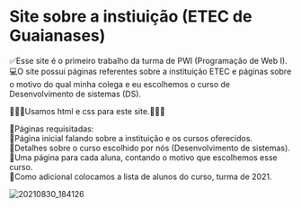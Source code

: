 # Site sobre a instiuição (ETEC de Guaianases)
✅Esse site é o primeiro trabalho da turma de PWI (Programação de Web I). <br>
💻O site possui páginas referentes sobre a instituição ETEC e páginas sobre o motivo do qual minha colega e eu escolhemos o curso de Desenvolvimento de sistemas (DS).

👩🏻‍💻Usamos html e css para este site.👩🏻‍💻

🔵Páginas requisitadas: <br>
📌Página inicial falando sobre a instituição e os cursos oferecidos.<br>
📌Detalhes sobre o curso escolhido por nós (Desenvolvimento de sistemas).<br>
📌Uma página para cada aluna, contando o motivo que escolhemos esse curso.<br>
📌Como adicional colocamos a lista de alunos do curso, turma de 2021.

![20210830_184126](https://user-images.githubusercontent.com/79329906/131409714-3967e8e6-8df3-4489-a666-32d45fe6b01d.gif)

